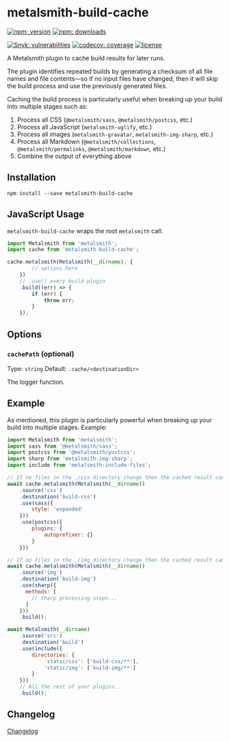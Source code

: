 # metalsmith-build-cache

[![npm: version](https://img.shields.io/npm/v/metalsmith-build-cache?color=%23cc3534&label=version&logo=npm&logoColor=white)](https://www.npmjs.com/package/metalsmith-build-cache)
[![npm: downloads](https://img.shields.io/npm/dw/metalsmith-build-cache?color=%23cc3534&logo=npm&logoColor=white)](https://www.npmjs.com/package/metalsmith-build-cache)

[![Snyk: vulnerabilities](https://snyk.io/test/npm/metalsmith-build-cache/badge.svg)](https://snyk.io/test/npm/metalsmith-build-cache)
[![codecov: coverage](https://img.shields.io/codecov/c/github/emmercm/metalsmith-plugins?flag=metalsmith-build-cache&logo=codecov&logoColor=white)](https://codecov.io/gh/emmercm/metalsmith-build-cache)
[![license](https://img.shields.io/github/license/emmercm/metalsmith-plugins?color=blue)](https://github.com/emmercm/metalsmith-plugins/blob/main/LICENSE)

A Metalsmith plugin to cache build results for later runs.

The plugin identifies repeated builds by generating a checksum of all file names and file contents—so if no input files have changed, then it will skip the build process and use the previously generated files.

Caching the build process is particularly useful when breaking up your build into multiple stages such as:

1. Process all CSS (`@metalsmith/sass`, `@metalsmith/postcss`, etc.)
2. Process all JavaScript (`metalsmith-uglify`, etc.)
3. Process all images (`metalsmith-gravatar`, `metalsmith-img-sharp`, etc.)
4. Process all Markdown (`@metalsmith/collections`, `@metalsmith/permalinks`, `@metalsmith/markdown`, etc.)
5. Combine the output of everything above

## Installation

```shell
npm install --save metalsmith-build-cache
```

## JavaScript Usage

`metalsmith-build-cache` wraps the root `metalsmith` call:

```javascript
import Metalsmith from 'metalsmith';
import cache from 'metalsmith-build-cache';

cache.metalsmith(Metalsmith(__dirname), {
        // options here
    })
    // .use() every build plugin
    .build((err) => {
        if (err) {
            throw err;
        }
    });
```

## Options

### `cachePath` (optional)

Type: `string` Default: `.cache/<destinationDir>`

The logger function.

## Example

As mentioned, this plugin is particularly powerful when breaking up your build into multiple stages. Example:

```javascript
import Metalsmith from 'metalsmith';
import sass from '@metalsmith/sass';
import postcss from '@metalsmith/postcss';
import sharp from 'metalsmith-img-sharp';
import include from 'metalsmith-include-files';

// If no files in the ./css directory change then the cached result can be used!
await cache.metalsmith(Metalsmith(__dirname))
    .source('css')
    .destination('build-css')
    .use(sass({
        style: 'expanded'
    }))
    .use(postcss({
        plugins: {
            autoprefixer: {}
        }
    }))

// If no files in the ./img directory change then the cached result can be used!
await cache.metalsmith(Metalsmith(__dirname))
    .source('img')
    .destination('build-img')
    .use(sharp({
      methods: [
        // Sharp processing steps...
      ]
    }))
    .build();

await Metalsmith(__dirname)
    .source('src')
    .destination('build')
    .use(include({
        directories: {
            'static/css': ['build-css/**'],
            'static/img': ['build-img/**']
        }
    }))
    // All the rest of your plugins...
    .build();
```

## Changelog

[Changelog](./CHANGELOG.md)
